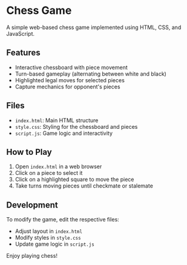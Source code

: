 # Chess Game

A simple web-based chess game implemented using HTML, CSS, and JavaScript.

## Features

- Interactive chessboard with piece movement
- Turn-based gameplay (alternating between white and black)
- Highlighted legal moves for selected pieces
- Capture mechanics for opponent's pieces

## Files

- `index.html`: Main HTML structure
- `style.css`: Styling for the chessboard and pieces
- `script.js`: Game logic and interactivity

## How to Play

1. Open `index.html` in a web browser
2. Click on a piece to select it
3. Click on a highlighted square to move the piece
4. Take turns moving pieces until checkmate or stalemate

## Development

To modify the game, edit the respective files:
- Adjust layout in `index.html`
- Modify styles in `style.css`
- Update game logic in `script.js`

Enjoy playing chess!